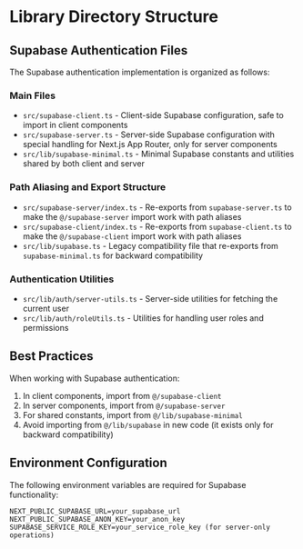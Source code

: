 # Library Directory Structure

## Supabase Authentication Files

The Supabase authentication implementation is organized as follows:

### Main Files

- `src/supabase-client.ts` - Client-side Supabase configuration, safe to import in client components
- `src/supabase-server.ts` - Server-side Supabase configuration with special handling for Next.js App Router, only for server components
- `src/lib/supabase-minimal.ts` - Minimal Supabase constants and utilities shared by both client and server

### Path Aliasing and Export Structure

- `src/supabase-server/index.ts` - Re-exports from `supabase-server.ts` to make the `@/supabase-server` import work with path aliases
- `src/supabase-client/index.ts` - Re-exports from `supabase-client.ts` to make the `@/supabase-client` import work with path aliases
- `src/lib/supabase.ts` - Legacy compatibility file that re-exports from `supabase-minimal.ts` for backward compatibility

### Authentication Utilities

- `src/lib/auth/server-utils.ts` - Server-side utilities for fetching the current user
- `src/lib/auth/roleUtils.ts` - Utilities for handling user roles and permissions

## Best Practices

When working with Supabase authentication:

1. In client components, import from `@/supabase-client`
2. In server components, import from `@/supabase-server`
3. For shared constants, import from `@/lib/supabase-minimal`
4. Avoid importing from `@/lib/supabase` in new code (it exists only for backward compatibility)

## Environment Configuration

The following environment variables are required for Supabase functionality:

```
NEXT_PUBLIC_SUPABASE_URL=your_supabase_url
NEXT_PUBLIC_SUPABASE_ANON_KEY=your_anon_key
SUPABASE_SERVICE_ROLE_KEY=your_service_role_key (for server-only operations)
``` 